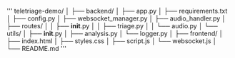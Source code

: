 '''
teletriage-demo/
│
├── backend/
│   ├── app.py
│   ├── requirements.txt
│   ├── config.py
│   ├── websocket_manager.py
│   ├── audio_handler.py
│   ├── routes/
│   │   ├── __init__.py
│   │   ├── triage.py
│   │   └── audio.py
│   └── utils/
│       ├── __init__.py
│       ├── analysis.py
│       └── logger.py
│
├── frontend/
│   ├── index.html
│   ├── styles.css
│   ├── script.js
│   └── websocket.js
│
└── README.md
'''
